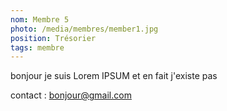 ```yaml
---
nom: Membre 5
photo: /media/membres/member1.jpg
position: Trésorier
tags: membre
---
```


bonjour je suis Lorem IPSUM et en fait j'existe pas

contact : bonjour@gmail.com